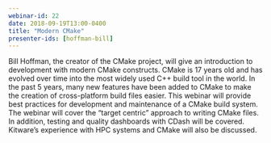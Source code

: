 ```yaml
---
webinar-id: 22
date: 2018-09-19T13:00-0400
title: "Modern CMake"
presenter-ids: [hoffman-bill]
---
```

Bill Hoffman, the creator of the CMake project, will give an
introduction to development with modern CMake constructs. CMake is 17
years old and has evolved over time into the most widely used C++
build tool in the world. In the past 5 years, many new features have
been added to CMake to make the creation of cross-platform build files
easier. This webinar will provide best practices for development and
maintenance of a CMake build system. The webinar will cover the
“target centric” approach to writing CMake files. In addition, testing
and quality dashboards with CDash will be covered. Kitware’s
experience with HPC systems and CMake will also be discussed.
